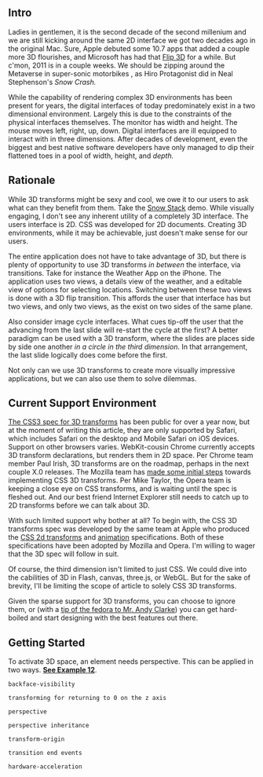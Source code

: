 ## Intro

Ladies in gentlemen, it is the second decade of the second millenium and we are still kicking around the same 2D interface we got two decades ago in the original Mac. Sure, Apple debuted some 10.7 apps that added a couple more 3D flourishes, and Microsoft has had that [Flip 3D](http://windows.microsoft.com/en-US/windows-vista/Using-Windows-Flip-3D) for a while. But c'mon, 2011 is in a couple weeks. We should be zipping around the Metaverse in super-sonic motorbikes , as Hiro Protagonist did in Neal Stephenson's _Snow Crash._ 

While the capability of rendering complex 3D environments has been present for years, the digital interfaces of today predominately exist in a two dimensional environment. Largely this is due to the constraints of the physical interfaces themselves. The monitor has width and height. The mouse moves left, right, up, down. Digital interfaces are ill equipped to interact with in three dimensions. After decades of development, even the biggest and best native software developers have only managed to dip their flattened toes in a pool of width, height, and _depth._  

## Rationale

While 3D transforms might be sexy and cool, we owe it to our users to ask what can they benefit from them. Take the [Snow Stack](http://www.satine.org/archives/2009/07/11/snow-stack-is-here/) demo. While visually engaging, I don't see any inherent utility of a completely 3D interface. The users interface is 2D. CSS was developed for 2D documents. Creating 3D environments, while it may be achievable, just doesn't make sense for our users.

The entire application does not have to take advantage of 3D, but there is plenty of opportunity to use 3D transforms _in between_ the interface, via transitions. Take for instance the Weather App on the iPhone. The application uses two views, a details view of the weather, and a editable view of options for selecting locations. Switching between these two views is done with a 3D flip transition. This affords the user that interface has but two views, and only two views, as the exist on two sides of the same plane.

Also consider image cycle interfaces. What cues tip-off the user that the advancing from the last slide will re-start the cycle at the first? A better paradigm can be used with a 3D transform, where the slides are places side by side one another _in a circle in the third dimension_. In that arrangement, the last slide logically does come before the first.

Not only can we use 3D transforms to create more visually impressive applications, but we can also use them to solve dilemmas. 

## Current Support Environment

[The CSS3 spec for 3D transforms](http://www.w3.org/TR/css3-3d-transforms/) has been public for over a year now, but at the moment of writing this article, they are only supported by Safari, which includes Safari on the desktop and Mobile Safari on iOS devices. Support on other browsers varies. WebKit-cousin Chrome  currently accepts 3D transform declarations, but renders them in 2D space. Per Chrome team member Paul Irish, 3D transforms are on the roadmap, perhaps in the next couple X.0 releases. The Mozilla team has [made some initial steps](https://bugzilla.mozilla.org/show_bug.cgi?id=505115) towards implementing CSS 3D transforms. Per Mike Taylor, the Opera team is keeping a close eye on CSS transforms, and is waiting until the spec is fleshed out. And our best friend Internet Explorer still needs to catch up to 2D transforms before we can talk about 3D.

With such limited support why bother at all? To begin with, the CSS 3D transforms spec was developed by the same team at Apple who produced the [CSS 2d transforms](http://www.w3.org/TR/css3-2d-transforms/) and [animation](http://www.w3.org/TR/css3-animations/) specifications.  Both of these specifications have been adopted by Mozilla and Opera. I'm willing to wager that the 3D spec will follow in suit.

Of course, the third dimension isn't limited to just CSS. We could dive into the cabilities of 3D in Flash, canvas, three.js, or WebGL. But for the sake of brevity, I'll be limiting the scope of article to solely CSS 3D transforms.

Given the sparse support for 3D transforms, you can choose to ignore them, or (with a [tip of the fedora to Mr. Andy Clarke](http://hardboiledwebdesign.com/)) you can get hard-boiled and start designing with the best features out there.

## Getting Started

To activate 3D space, an element needs perspective. This can be applied in two ways. [**See Example 12**](12-perspective.html). 


`backface-visibility`

`transforming for returning to 0 on the z axis`

`perspective`

`perspective inheritance`

`transform-origin`

`transition end events`

`hardware-acceleration` 





